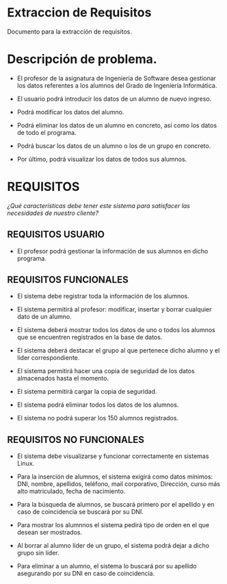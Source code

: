 # Extraccion de Requisitos

Documento para la extracción de requisitos.

# Descripción de problema.

 * El profesor de la asignatura de Ingeniería de Software desea gestionar los datos referentes a los alumnos del Grado de Ingeniería Informática.

 * El usuario podrá introducir los datos de un alumno de nuevo ingreso.

 * Podrá modificar los datos del alumno.

 * Podrá eliminar los datos de un alumno en concreto, así como los datos de todo el programa.

 * Podrá buscar los datos de un alumno o los de un grupo en concreto.

 * Por último, podrá visualizar los datos de todos sus alumnos.


# REQUISITOS 

*¿Qué características debe tener este sistema para satisfacer las necesidades de nuestro cliente?*

## REQUISITOS USUARIO 

 * El profesor podrá gestionar la información de sus alumnos en dicho programa.

## REQUISITOS FUNCIONALES

 * El sistema debe registrar toda la información de los alumnos.

 * El sistema permitirá al profesor: modificar, insertar y borrar cualquier dato de un alumno.

 * El sistema deberá mostrar todos los datos de uno o todos los alumnos que se encuentren registrados en la base de datos.

 * El sistema deberá destacar el grupo al que pertenece dicho alumno y el lider correspondiente.

 * El sistema permitirá hacer una copia de seguridad de los datos almacenados hasta el momento.

 * El sistema permitirá cargar la copia de seguridad.

 * El sistema podrá eliminar todos los datos de los alumnos.

 * El sistema no podrá superar los 150 alumnos registrados.

## REQUISITOS NO FUNCIONALES

 * El sistema debe visualizarse y funcionar correctamente en sistemas Linux.

 * Para la inserción de alumnos, el sistema exigirá como datos mínimos: DNI, nombre, apellidos, teléfono, mail corporativo, Dirección, curso más alto matriculado, fecha de nacimiento.

 * Para la búsqueda de alumnos, se buscará primero por el apellido y en caso de coincidencia se buscará por su DNI.

 * Para mostrar los alumnnos el sistema pedirá tipo de orden en el que desean ser mostrados.

 * Al borrar al alumno líder de un grupo, el sistema podrá dejar a dicho grupo sin líder.

 * Para eliminar a un alumno, el sistema lo buscará por su apellido asegurando por su DNI en caso de coincidencia.

